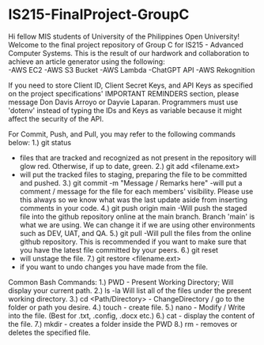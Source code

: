 # IS215-FinalProject-GroupC
Hi fellow MIS students of University of the Philippines Open University! Welcome to the final project repository of Group C for IS215 - Advanced Computer Systems.   This is the result of our hardwork and collaboration to achieve an article generator using the following:  
-AWS EC2 
-AWS S3 Bucket 
-AWS Lambda 
-ChatGPT API 
-AWS Rekognition

If you need to store Client ID, Client Secret Keys, and API Keys as specified on the project specifications' IMPORTANT REMINDERS section, please message Don Davis Arroyo or Dayvie Laparan. Programmers must use 'dotenv' instead of typing the IDs and Keys as variable because it might affect the security of the API. 

For Commit, Push, and Pull, you may refer to the following commands below:
1.) git status 
- files that are tracked and recognized as not present in the repository will glow red. Otherwise, if up to date, green.
2.) git add <filename.ext>
- will put the tracked files to staging, preparing the file to be committed and pushed.
3.) git commit -m "Message / Remarks here"
-will put a comment / message for the file for each members' visibility. Please use this always so we know what was the last update aside from inserting comments in your code.
4.) git push origin main
-Will push the staged file into the github repository online at the main branch. Branch 'main' is what we are using. We can change it if we are using other environments such as DEV, UAT, and QA.
5.) git pull
-Will pull the files from the online github repository. This is recommended if you want to make sure that you have the latest file committed by your peers.
6.) git reset
- will unstage the file.
7.) git restore <filename.ext>
- if you want to undo changes you have made from the file.

Common Bash Commands:
1.) PWD - Present Working Directory; Will display your current path.
2.) ls -la Will list all of the files under the present working directory.
3.) cd <Path/Directory> - ChangeDirectory / go to the folder or path you desire. 
4.) touch <filename or filename.ext> - create file.
5.) nano <filename or filename.ext> - Modify / Write into the file. (Best for .txt, .config, .docx etc.)
6.) cat <filename or filename.ext> - display the content of the file.
7.) mkdir <Folder Name> - creates a folder inside the PWD
8.) rm <filename or filename.ext> - removes or deletes the specified file.

